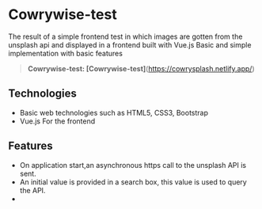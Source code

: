 # Cowrywise-test

The result of a simple frontend test in which images are gotten from the unsplash api and displayed in a frontend built with Vue.js
Basic and simple implementation with basic features 

> **Cowrywise-test: [Cowrywise-test]**(https://cowrysplash.netlify.app/)

## Technologies

- Basic web technologies such as HTML5, CSS3, Bootstrap
- Vue.js For the frontend


## Features

- On application start,an asynchronous https call to the unsplash API is sent.
- An initial value is provided in a search box, this value is used to query the API.
- 
